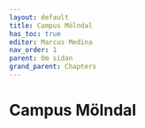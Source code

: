 ```yaml
---
layout: default
title: Campus Mölndal
has_toc: true
editor: Marcus Medina
nav_order: 1
parent: Om sidan
grand_parent: Chapters
---
```


# Campus Mölndal
